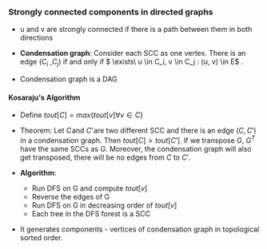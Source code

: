 ### Strongly connected components in directed graphs

- u and v are strongly connected if there is a path between them in both directions

- **Condensation graph**: Consider each SCC as one vertex. There is an edge ($C_i$ ,$C_j$) if and only if $ \exists\ u \in C_i, v \in C_j : (u, v) \in E$ .
- Condensation graph is a DAG

#### Kosaraju's Algorithm

- Define $tout[C] = max\{ tout[v] \forall v \in C\}$
- Theorem: Let $C$ and $C'$ are two different SCC and there is an edge $(C, C')$  in a condensation graph. Then $tout[C] > tout[C']$. If we transpose $G$, $G^T$ have the same SCCs as $G$. Moreover, the condensation graph will also get transposed, there will be no edges from $C$ to $C'$.

- **Algorithm**:
  - Run DFS on G and compute $tout[v]$
  - Reverse the edges of G
  - Run DFS on G in decreasing order of $tout[v]$
  - Each tree in the DFS forest is a SCC
- It generates components - vertices of condensation graph in topological sorted order.


